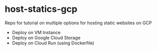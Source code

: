 # host-statics-gcp
Repo for tutorial on multiple options for hosting static websites on GCP

- Deploy on VM Instance
- Deploy on Google Cloud Storage
- Deploy on Cloud Run (using Dockerfile)

